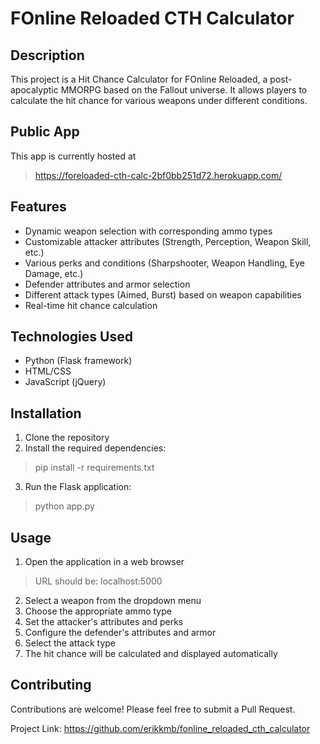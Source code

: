 # FOnline Reloaded CTH Calculator

## Description
This project is a Hit Chance Calculator for FOnline Reloaded, a post-apocalyptic MMORPG based on the Fallout universe. It allows players to calculate the hit chance for various weapons under different conditions.

## Public App
This app is currently hosted at
> https://foreloaded-cth-calc-2bf0bb251d72.herokuapp.com/

## Features
- Dynamic weapon selection with corresponding ammo types
- Customizable attacker attributes (Strength, Perception, Weapon Skill, etc.)
- Various perks and conditions (Sharpshooter, Weapon Handling, Eye Damage, etc.)
- Defender attributes and armor selection
- Different attack types (Aimed, Burst) based on weapon capabilities
- Real-time hit chance calculation

## Technologies Used
- Python (Flask framework)
- HTML/CSS
- JavaScript (jQuery)

## Installation
1. Clone the repository
2. Install the required dependencies:
> pip install -r requirements.txt
3. Run the Flask application:
> python app.py

## Usage
1. Open the application in a web browser
> URL should be: localhost:5000
2. Select a weapon from the dropdown menu
3. Choose the appropriate ammo type
4. Set the attacker's attributes and perks
5. Configure the defender's attributes and armor
6. Select the attack type
7. The hit chance will be calculated and displayed automatically

## Contributing
Contributions are welcome! Please feel free to submit a Pull Request.

Project Link: https://github.com/erikkmb/fonline_reloaded_cth_calculator

